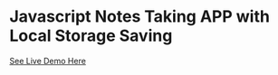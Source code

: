 # Javascript Notes Taking APP with Local Storage Saving 

<a href="https://balajiravi-projects.netlify.app/notes-app/index.html">See Live Demo Here</a>
